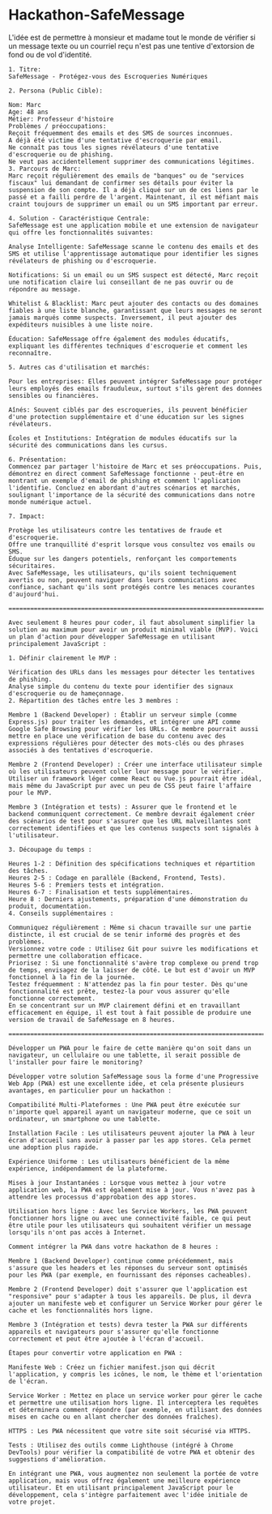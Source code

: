 # Hackathon-SafeMessage

L'idée est de permettre à monsieur et madame tout le monde de vérifier si un message texte ou un courriel reçu n'est pas une tentive d'extorsion de fond ou de vol d'identité.
	
	1. Titre:
	SafeMessage - Protégez-vous des Escroqueries Numériques

	2. Persona (Public Cible):

	Nom: Marc
	Age: 48 ans
	Métier: Professeur d'histoire
	Problèmes / préoccupations:
	Reçoit fréquemment des emails et des SMS de sources inconnues.
	A déjà été victime d'une tentative d'escroquerie par email.
	Ne connaît pas tous les signes révélateurs d'une tentative d'escroquerie ou de phishing.
	Ne veut pas accidentellement supprimer des communications légitimes.
	3. Parcours de Marc:
	Marc reçoit régulièrement des emails de "banques" ou de "services fiscaux" lui demandant de confirmer ses détails pour éviter la suspension de son compte. Il a déjà cliqué sur un de ces liens par le passé et a failli perdre de l'argent. Maintenant, il est méfiant mais craint toujours de supprimer un email ou un SMS important par erreur.

	4. Solution - Caractéristique Centrale:
	SafeMessage est une application mobile et une extension de navigateur qui offre les fonctionnalités suivantes:

	Analyse Intelligente: SafeMessage scanne le contenu des emails et des SMS et utilise l'apprentissage automatique pour identifier les signes révélateurs de phishing ou d'escroquerie.

	Notifications: Si un email ou un SMS suspect est détecté, Marc reçoit une notification claire lui conseillant de ne pas ouvrir ou de répondre au message.

	Whitelist & Blacklist: Marc peut ajouter des contacts ou des domaines fiables à une liste blanche, garantissant que leurs messages ne seront jamais marqués comme suspects. Inversement, il peut ajouter des expéditeurs nuisibles à une liste noire.

	Éducation: SafeMessage offre également des modules éducatifs, expliquant les différentes techniques d'escroquerie et comment les reconnaître.

	5. Autres cas d'utilisation et marchés:

	Pour les entreprises: Elles peuvent intégrer SafeMessage pour protéger leurs employés des emails frauduleux, surtout s'ils gèrent des données sensibles ou financières.

	Aînés: Souvent ciblés par des escroqueries, ils peuvent bénéficier d'une protection supplémentaire et d'une éducation sur les signes révélateurs.

	Écoles et Institutions: Intégration de modules éducatifs sur la sécurité des communications dans les cursus.

	6. Présentation:
	Commencez par partager l'histoire de Marc et ses préoccupations. Puis, démontrez en direct comment SafeMessage fonctionne - peut-être en montrant un exemple d'email de phishing et comment l'application l'identifie. Concluez en abordant d'autres scénarios et marchés, soulignant l'importance de la sécurité des communications dans notre monde numérique actuel.

	7. Impact:

	Protège les utilisateurs contre les tentatives de fraude et d'escroquerie.
	Offre une tranquillité d'esprit lorsque vous consultez vos emails ou SMS.
	Éduque sur les dangers potentiels, renforçant les comportements sécuritaires.
	Avec SafeMessage, les utilisateurs, qu'ils soient techniquement avertis ou non, peuvent naviguer dans leurs communications avec confiance, sachant qu'ils sont protégés contre les menaces courantes d'aujourd'hui.
	
    ==============================================================================================

	Avec seulement 8 heures pour coder, il faut absolument simplifier la solution au maximum pour avoir un produit minimal viable (MVP). Voici un plan d'action pour développer SafeMessage en utilisant principalement JavaScript :

	1. Définir clairement le MVP :

	Vérification des URLs dans les messages pour détecter les tentatives de phishing.
	Analyse simple du contenu du texte pour identifier des signaux d'escroquerie ou de hameçonnage.
	2. Répartition des tâches entre les 3 membres :

	Membre 1 (Backend Developer) : Établir un serveur simple (comme Express.js) pour traiter les demandes, et intégrer une API comme Google Safe Browsing pour vérifier les URLs. Ce membre pourrait aussi mettre en place une vérification de base du contenu avec des expressions régulières pour détecter des mots-clés ou des phrases associés à des tentatives d'escroquerie.

	Membre 2 (Frontend Developer) : Créer une interface utilisateur simple où les utilisateurs peuvent coller leur message pour le vérifier. Utiliser un framework léger comme React ou Vue.js pourrait être idéal, mais même du JavaScript pur avec un peu de CSS peut faire l'affaire pour le MVP.

	Membre 3 (Intégration et tests) : Assurer que le frontend et le backend communiquent correctement. Ce membre devrait également créer des scénarios de test pour s'assurer que les URL malveillantes sont correctement identifiées et que les contenus suspects sont signalés à l'utilisateur.

	3. Découpage du temps :

	Heures 1-2 : Définition des spécifications techniques et répartition des tâches.
	Heures 2-5 : Codage en parallèle (Backend, Frontend, Tests).
	Heures 5-6 : Premiers tests et intégration.
	Heures 6-7 : Finalisation et tests supplémentaires.
	Heure 8 : Derniers ajustements, préparation d'une démonstration du produit, documentation.
	4. Conseils supplémentaires :

	Communiquez régulièrement : Même si chacun travaille sur une partie distincte, il est crucial de se tenir informé des progrès et des problèmes.
	Versionnez votre code : Utilisez Git pour suivre les modifications et permettre une collaboration efficace.
	Priorisez : Si une fonctionnalité s'avère trop complexe ou prend trop de temps, envisagez de la laisser de côté. Le but est d'avoir un MVP fonctionnel à la fin de la journée.
	Testez fréquemment : N'attendez pas la fin pour tester. Dès qu'une fonctionnalité est prête, testez-la pour vous assurer qu'elle fonctionne correctement.
	En se concentrant sur un MVP clairement défini et en travaillant efficacement en équipe, il est tout à fait possible de produire une version de travail de SafeMessage en 8 heures.

    ==============================================================================================
    
    Développer un PWA pour le faire de cette manière qu'on soit dans un navigateur, un cellulaire ou une tablette, il serait possible de l'installer pour faire le monitoring?

	Développer votre solution SafeMessage sous la forme d'une Progressive Web App (PWA) est une excellente idée, et cela présente plusieurs avantages, en particulier pour un hackathon :

	Compatibilité Multi-Plateformes : Une PWA peut être exécutée sur n'importe quel appareil ayant un navigateur moderne, que ce soit un ordinateur, un smartphone ou une tablette.

	Installation Facile : Les utilisateurs peuvent ajouter la PWA à leur écran d'accueil sans avoir à passer par les app stores. Cela permet une adoption plus rapide.

	Expérience Uniforme : Les utilisateurs bénéficient de la même expérience, indépendamment de la plateforme.

	Mises à jour Instantanées : Lorsque vous mettez à jour votre application web, la PWA est également mise à jour. Vous n'avez pas à attendre les processus d'approbation des app stores.

	Utilisation hors ligne : Avec les Service Workers, les PWA peuvent fonctionner hors ligne ou avec une connectivité faible, ce qui peut être utile pour les utilisateurs qui souhaitent vérifier un message lorsqu'ils n'ont pas accès à Internet.

	Comment intégrer la PWA dans votre hackathon de 8 heures :

	Membre 1 (Backend Developer) continue comme précédemment, mais s'assure que les headers et les réponses du serveur sont optimisés pour les PWA (par exemple, en fournissant des réponses cacheables).

	Membre 2 (Frontend Developer) doit s'assurer que l'application est "responsive" pour s'adapter à tous les appareils. De plus, il devra ajouter un manifeste web et configurer un Service Worker pour gérer le cache et les fonctionnalités hors ligne.

	Membre 3 (Intégration et tests) devra tester la PWA sur différents appareils et navigateurs pour s'assurer qu'elle fonctionne correctement et peut être ajoutée à l'écran d'accueil.

	Étapes pour convertir votre application en PWA :

	Manifeste Web : Créez un fichier manifest.json qui décrit l'application, y compris les icônes, le nom, le thème et l'orientation de l'écran.

	Service Worker : Mettez en place un service worker pour gérer le cache et permettre une utilisation hors ligne. Il interceptera les requêtes et déterminera comment répondre (par exemple, en utilisant des données mises en cache ou en allant chercher des données fraîches).

	HTTPS : Les PWA nécessitent que votre site soit sécurisé via HTTPS.

	Tests : Utilisez des outils comme Lighthouse (intégré à Chrome DevTools) pour vérifier la compatibilité de votre PWA et obtenir des suggestions d'amélioration.

	En intégrant une PWA, vous augmentez non seulement la portée de votre application, mais vous offrez également une meilleure expérience utilisateur. Et en utilisant principalement JavaScript pour le développement, cela s'intègre parfaitement avec l'idée initiale de votre projet.
